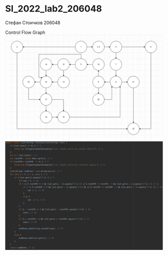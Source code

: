 # SI_2022_lab2_206048
Стефан Стоичков 206048

Control Flow Graph
![alt text](https://github.com/stefanstoichkov/SI_2022_lab2_206048/blob/master/cfg1.png?raw=true)
![alt text](https://github.com/stefanstoichkov/SI_2022_lab2_206048/blob/master/cfg2.png?raw=true)
